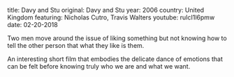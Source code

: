 ﻿title: Davy and Stu
original: Davy and Stu
year: 2006
country: United Kingdom
featuring: Nicholas Cutro, Travis Walters 
youtube: ruIcI1l6pmw
date: 02-20-2018

Two men move around the issue of liking something but not knowing how to tell the other person that what they like is them. 

An interesting short film that embodies the delicate dance of emotions that can be felt before knowing truly who we are and what we want.

